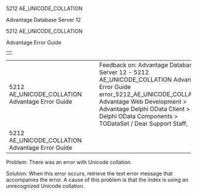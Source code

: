 5212 AE\_UNICODE\_COLLATION




Advantage Database Server 12  

5212 AE\_UNICODE\_COLLATION

Advantage Error Guide

|  |
| --- |
|  |

|  |  |  |  |  |
| --- | --- | --- | --- | --- |
| 5212 AE\_UNICODE\_COLLATION  Advantage Error Guide |  |  | Feedback on: Advantage Database Server 12 - 5212 AE\_UNICODE\_COLLATION Advantage Error Guide error\_5212\_AE\_UNICODE\_COLLATION Advantage Web Development > Advantage Delphi OData Client > Delphi OData Components > TODataSet / Dear Support Staff, |  |
| 5212 AE\_UNICODE\_COLLATION  Advantage Error Guide |  |  |  |  |

Problem: There was an error with Unicode collation.

Solution: When this error occurs, retrieve the text error message that accompanies the error. A cause of this problem is that the index is using an unrecognized Unicode collation.